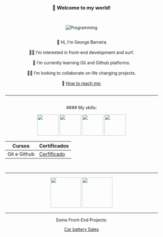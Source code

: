 <div align="center">

### :vulcan_salute: Welcome to my world!
<br>


![Programming](https://media.tenor.com/KbXIBwtIzoYAAAAM/piano-bruce-almighty.gif)
<br><br>

👋 Hi, I’m George Barreira <br><br>
🏄‍♂️ I’m interested in front-end development and surf. <br><br>
🧠 I’m currently learning Git and Github platforms. <br><br>
🤜🤛 I’m looking to collaborate on life changing projects. <br><br>
📧 [How to reach me:](https://www.linkedin.com/in/george-de-castro-barreira-22633351/) <br><br>

-----------
<br>
#### My skills:
<p align="center">
 <img style="width:70px" src="https://cdn.jsdelivr.net/gh/devicons/devicon@latest/icons/html5/html5-original-wordmark.svg" /> <img style="width:70px" src="https://cdn.jsdelivr.net/gh/devicons/devicon@latest/icons/css3/css3-original-wordmark.svg" /> <img style="width:70px" src="https://cdn.jsdelivr.net/gh/devicons/devicon@latest/icons/javascript/javascript-plain.svg" /> <img style="width:70px" src="https://cdn.jsdelivr.net/gh/devicons/devicon@latest/icons/bootstrap/bootstrap-original-wordmark.svg" />
 
 </p>


| Cursos | Certificados |
|--------|--------------|
|Git e Github|[Cerfificado]()|

<br>

-------------


<img loading="lazzy" height="100em"  src="https://github-readme-stats.vercel.app/api/top-langs/?username=georgebarreira&layout=compact&langs_count=7&theme=dracula">

<img loading="lazzy" height="100em" src="https://github-readme-stats.vercel.app/api?username=georgebarreira&show_icons=true&theme=radical">




--------------------


Some Front-End Projects:

[Car battery Sales](https://georgebarreira.github.io/2v4/)



<!---

Cabeçalhos MarDown

# Título 1 
## Título 2
### Título 3
#### Título 4
##### Título 5
###### Título 6

*itálico* ou _itálico_
**negrito** ou __negrito__
___negrito e itálico___

UL

- lista 1
- lista 2
    - sublista

OL

1. lista 1
2. lista 2
    1. sublista
    2. sublista2

link

[texto da imagem](https://catracalivre.com.br/wp-content/uploads/2021/08/por-do-sol-rio-mais-bonito-do-mundo.jpg)

imagem

![texto da imagem](https://catracalivre.com.br/wp-content/uploads/2021/08/por-do-sol-rio-mais-bonito-do-mundo.jpg)

código em linha

`system.out.println();`

código em bloco

```system.out.println();
system.out.println();
system.out.println();
system.out.println();
system.out.println();
```

citações

> Texto das citações

linhas 

--------------
______________

Tabelas

|   Cabeçalho 1 |   Cabeçalho 2 |
|---------------|---------------|
|   Texto 1     |   Texto 2     |
|   Texto 3     |   Texto 4     |

checkbox

- [x] Checked
- [ ] Not checked

georgebarreira/georgebarreira is a ✨ special ✨ repository because its `README.md` (this file) appears on your GitHub profile.
You can click the Preview link to take a look at your changes.
--->
</div>